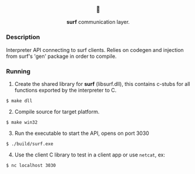 <h3 align="center">🦞</h3>
<p align="center"><b>surf</b> communication layer.</p>

### Description
Interpreter API connecting to surf clients. Relies on codegen and injection from surf's 'gen' package in order to compile.

### Running
1. Create the shared library for **surf** (libsurf.dll), this contains c-stubs for all functions exported by the interpreter to C.
```
$ make dll
```

2. Compile source for target platform.
```
$ make win32
```

3. Run the executable to start the API, opens on port 3030
```
$ ./build/surf.exe
```

4. Use the client C library to test in a client app or use `netcat`, ex:
```
$ nc localhost 3030
```